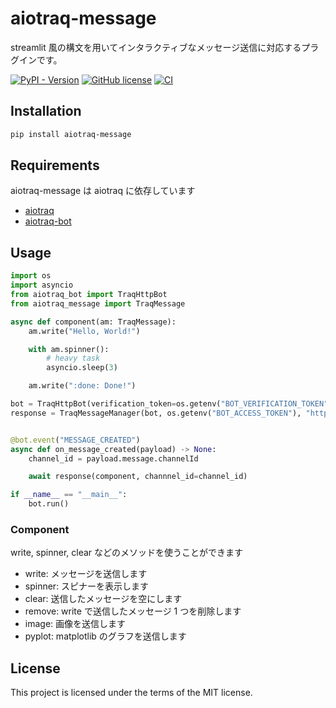 # aiotraq-message

streamlit 風の構文を用いてインタラクティブなメッセージ送信に対応するプラグインです。

[![PyPI - Version](https://img.shields.io/pypi/v/aiotraq-message?label=aiotraq-message)](https://pypi.org/project/aiotraq-message/)
[![GitHub license](https://img.shields.io/badge/license-MIT-blue.svg)](https://github.com/toshi-pono/aiotraq/blob/main/LICENSE)
[![CI](https://github.com/toshi-pono/aiotraq/actions/workflows/ci.yml/badge.svg)](https://github.com/toshi-pono/aiotraq/actions/workflows/ci.yml)

## Installation

```bash
pip install aiotraq-message
```

## Requirements

aiotraq-message は aiotraq に依存しています

- [aiotraq](https://github.com/toshi-pono/aiotraq/tree/main/libs/aiotraq)
- [aiotraq-bot](https://github.com/toshi-pono/aiotraq/tree/main/libs/bot)

## Usage

```python
import os
import asyncio
from aiotraq_bot import TraqHttpBot
from aiotraq_message import TraqMessage

async def component(am: TraqMessage):
    am.write("Hello, World!")

    with am.spinner():
        # heavy task
        asyncio.sleep(3)

    am.write(":done: Done!")

bot = TraqHttpBot(verification_token=os.getenv("BOT_VERIFICATION_TOKEN"))
response = TraqMessageManager(bot, os.getenv("BOT_ACCESS_TOKEN"), "https://q.trap.jp/api/v3")


@bot.event("MESSAGE_CREATED")
async def on_message_created(payload) -> None:
    channel_id = payload.message.channelId

    await response(component, channnel_id=channel_id)

if __name__ == "__main__":
    bot.run()
```

### Component

write, spinner, clear などのメソッドを使うことができます

- write: メッセージを送信します
- spinner: スピナーを表示します
- clear: 送信したメッセージを空にします
- remove: write で送信したメッセージ 1 つを削除します
- image: 画像を送信します
- pyplot: matplotlib のグラフを送信します

## License

This project is licensed under the terms of the MIT license.
